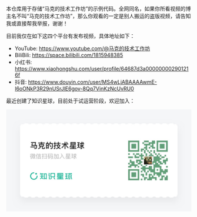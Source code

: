 本仓库用于存储“马克的技术工作坊”的示例代码。全网同名，如果你所看视频的博主名不叫“马克的技术工作坊”，那么你观看的一定是别人搬运的盗版视频，请告知我或直接帮我举报，谢谢！

目前我仅在如下这四个平台有发布视频，具体地址如下：

- YouTube: https://www.youtube.com/@马克的技术工作坊
- BiliBili: https://space.bilibili.com/1815948385
- 小红书: https://www.xiaohongshu.com/user/profile/64687d3a000000002901216f
- 抖音: https://www.douyin.com/user/MS4wLjABAAAAwmE-l6oONkP3R29nUSrJlE6gov-8Qq7VinKzNcUvRU0

最近创建了知识星球，目前处于试运营阶段，欢迎加入：

![马克的技术星球](https://raw.githubusercontent.com/MarkTechStation/VideoCode/refs/heads/main/%E9%80%9A%E7%94%A8/%E7%9F%A5%E8%AF%86%E6%98%9F%E7%90%83%E5%88%86%E4%BA%AB%E4%BA%8C%E7%BB%B4%E7%A0%81.jpg)

